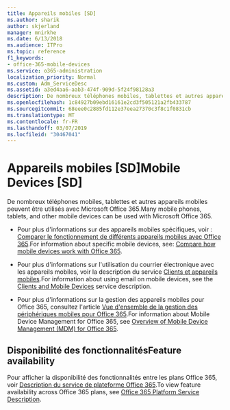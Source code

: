 ```yaml
---
title: Appareils mobiles [SD]
ms.author: sharik
author: skjerland
manager: mnirkhe
ms.date: 6/13/2018
ms.audience: ITPro
ms.topic: reference
f1_keywords:
- office-365-mobile-devices
ms.service: o365-administration
localization_priority: Normal
ms.custom: Adm_ServiceDesc
ms.assetid: a3ed4aa6-aab3-474f-909d-5f24f98128a3
description: De nombreux téléphones mobiles, tablettes et autres appareils mobiles peuvent être utilisés avec Microsoft Office 365.
ms.openlocfilehash: 1c84927b09ebd16161e2cd3f505121a2fb433787
ms.sourcegitcommit: 68eee0c2885fd112e37eea27370c3f8c1f0831cb
ms.translationtype: MT
ms.contentlocale: fr-FR
ms.lasthandoff: 03/07/2019
ms.locfileid: "30467041"
---
```

# <a name="mobile-devices-sd"></a><span data-ttu-id="59768-103">Appareils mobiles [SD]</span><span class="sxs-lookup"><span data-stu-id="59768-103">Mobile Devices [SD]</span></span>

<span data-ttu-id="59768-104">De nombreux téléphones mobiles, tablettes et autres appareils mobiles peuvent être utilisés avec Microsoft Office 365.</span><span class="sxs-lookup"><span data-stu-id="59768-104">Many mobile phones, tablets, and other mobile devices can be used with Microsoft Office 365.</span></span> 
  
- <span data-ttu-id="59768-105">Pour plus d'informations sur des appareils mobiles spécifiques, voir : [Comparer le fonctionnement de différents appareils mobiles avec Office 365](https://go.microsoft.com/fwlink/p/?LinkId=282337).</span><span class="sxs-lookup"><span data-stu-id="59768-105">For information about specific mobile devices, see: [Compare how mobile devices work with Office 365](https://go.microsoft.com/fwlink/p/?LinkId=282337).</span></span>
    
- <span data-ttu-id="59768-106">Pour plus d'informations sur l'utilisation du courrier électronique avec les appareils mobiles, voir la description du service [Clients et appareils mobiles](../exchange-online-service-description/clients-and-mobile-devices.md).</span><span class="sxs-lookup"><span data-stu-id="59768-106">For information about using email on mobile devices, see the [Clients and Mobile Devices](../exchange-online-service-description/clients-and-mobile-devices.md) service description.</span></span> 
    
- <span data-ttu-id="59768-107">Pour plus d'informations sur la gestion des appareils mobiles pour Office 365, consultez l'article [Vue d'ensemble de la gestion des périphériques mobiles pour Office 365](https://go.microsoft.com/fwlink/?linkid=808602).</span><span class="sxs-lookup"><span data-stu-id="59768-107">For information about Mobile Device Management for Office 365, see [Overview of Mobile Device Management (MDM) for Office 365](https://go.microsoft.com/fwlink/?linkid=808602).</span></span>
    
## <a name="feature-availability"></a><span data-ttu-id="59768-108">Disponibilité des fonctionnalités</span><span class="sxs-lookup"><span data-stu-id="59768-108">Feature availability</span></span>

<span data-ttu-id="59768-109">Pour afficher la disponibilité des fonctionnalités entre les plans Office 365, voir [Description du service de plateforme Office 365](https://technet.microsoft.com/en-us/library/office-365-platform-service-description.aspx).</span><span class="sxs-lookup"><span data-stu-id="59768-109">To view feature availability across Office 365 plans, see [Office 365 Platform Service Description](https://technet.microsoft.com/en-us/library/office-365-platform-service-description.aspx).</span></span>
  

